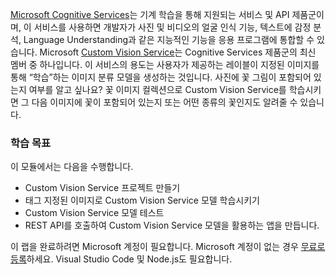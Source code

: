 [Microsoft Cognitive Services](https://azure.microsoft.com/services/cognitive-services/ "Microsoft Cognitive Services")는 기계 학습을 통해 지원되는 서비스 및 API 제품군이며, 이 서비스를 사용하면 개발자가 사진 및 비디오의 얼굴 인식 기능, 텍스트에 감정 분석, Language Understanding과 같은 지능적인 기능을 응용 프로그램에 통합할 수 있습니다. Microsoft [Custom Vision Service](https://azure.microsoft.com/services/cognitive-services/custom-vision-service/)는 Cognitive Services 제품군의 최신 멤버 중 하나입니다. 이 서비스의 용도는 사용자가 제공하는 레이블이 지정된 이미지를 통해 “학습”하는 이미지 분류 모델을 생성하는 것입니다. 사진에 꽃 그림이 포함되어 있는지 여부를 알고 싶나요? 꽃 이미지 컬렉션으로 Custom Vision Service를 학습시키면 그 다음 이미지에 꽃이 포함되어 있는지 또는 어떤 종류의 꽃인지도 알려줄 수 있습니다.

### <a name="learning-objectives"></a>학습 목표

이 모듈에서는 다음을 수행합니다.

- Custom Vision Service 프로젝트 만들기 
- 태그 지정된 이미지로 Custom Vision Service 모델 학습시키기  
- Custom Vision Service 모델 테스트 
- REST API를 호출하여 Custom Vision Service 모델을 활용하는 앱을 만듭니다.

이 랩을 완료하려면 Microsoft 계정이 필요합니다. Microsoft 계정이 없는 경우 [무료로 등록](https://account.microsoft.com/account)하세요. Visual Studio Code 및 Node.js도 필요합니다.